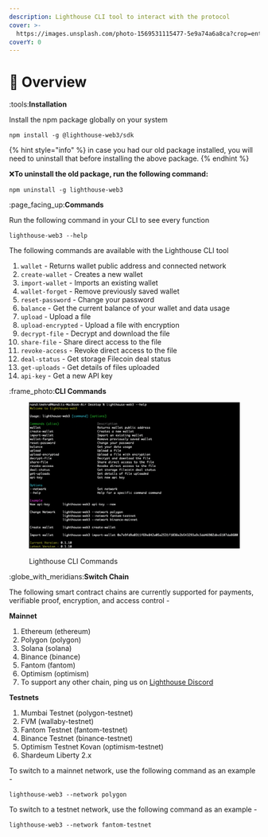 ```yaml
---
description: Lighthouse CLI tool to interact with the protocol
cover: >-
  https://images.unsplash.com/photo-1569531115477-5e9a74a6a8ca?crop=entropy&cs=tinysrgb&fm=jpg&ixid=MnwxOTcwMjR8MHwxfHNlYXJjaHwzfHxvdmVydmlld3xlbnwwfHx8fDE2NjMwNzI2MTQ&ixlib=rb-1.2.1&q=80
coverY: 0
---
```


# 📃 Overview

:tools:**Installation**

Install the npm package globally on your system

```
npm install -g @lighthouse-web3/sdk
```

{% hint style="info" %}
in case you had our old package installed, you will need to uninstall that before installing the above package.
{% endhint %}

:x:**To uninstall the old package, run the following command:**

```
npm uninstall -g lighthouse-web3
```

:page\_facing\_up:**Commands**

Run the following command in your CLI to see every function

```
lighthouse-web3 --help
```

The following commands are available with the Lighthouse CLI tool

1. `wallet` - Returns wallet public address and connected network
2. `create-wallet` - Creates a new wallet
3. `import-wallet` - Imports an existing wallet
4. `wallet-forget` - Remove previously saved wallet
5. `reset-password` - Change your password
6. `balance` - Get the current balance of your wallet and data usage
7. `upload` - Upload a file
8. `upload-encrypted` - Upload a file with encryption
9. `decrypt-file` - Decrypt and download the file
10. `share-file` - Share direct access to the file
11. `revoke-access` - Revoke direct access to the file
12. `deal-status` - Get storage Filecoin deal status
13. `get-uploads` - Get details of files uploaded
14. `api-key` - Get a new API key

:frame\_photo:**CLI Commands**

<figure><img src="../.gitbook/assets/Screenshot 2023-01-18 at 4.12.21 PM.png" alt=""><figcaption><p>Lighthouse CLI Commands</p></figcaption></figure>

:globe\_with\_meridians:**Switch Chain**

The following smart contract chains are currently supported for payments, verifiable proof, encryption, and access control -

**Mainnet**

1. Ethereum (ethereum)
2. Polygon (polygon)
3. Solana (solana)
4. Binance (binance)
5. Fantom (fantom)
6. Optimism (optimism)
7. To support any other chain, ping us on [Lighthouse Discord](https://discord.com/invite/c4a4CGCdJG)

**Testnets**

1. Mumbai Testnet (polygon-testnet)
2. FVM (wallaby-testnet)
3. Fantom Testnet (fantom-testnet)
4. Binance Testnet (binance-testnet)
5. Optimism Testnet Kovan (optimism-testnet)&#x20;
6. Shardeum Liberty 2.x

To switch to a mainnet network, use the following command as an example -

```
lighthouse-web3 --network polygon
```

To switch to a testnet network, use the following command as an example -

```
lighthouse-web3 --network fantom-testnet
```
